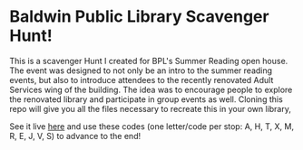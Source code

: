 # Baldwin Public Library Scavenger Hunt!

This is a scavenger Hunt I created for BPL's Summer Reading open house. The event was designed to not only be an intro to the summer reading events, but also to introduce attendees to the recently renovated Adult Services wing of the building. The idea was to encourage people to explore the renovated library and participate in group events as well. Cloning this repo will give you all the files necessary to recreate this in your own library,

See it live [here](https://stevenremenapp.github.io/bpl/) and use these codes (one letter/code per stop: A, H, T, X, M, R, E, J, V, S) to advance to the end!
